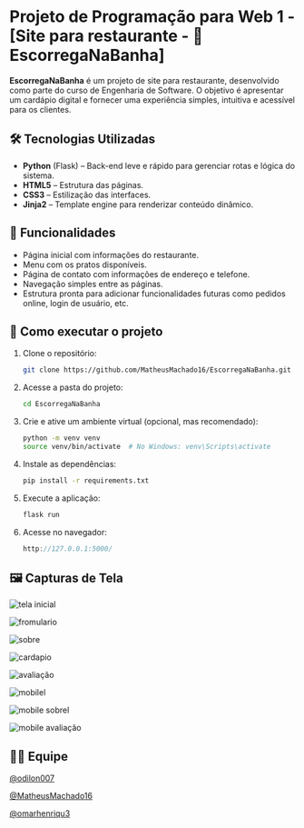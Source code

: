﻿# Projeto de Programação para Web 1 - [Site para restaurante - 🧈 EscorregaNaBanha]

**EscorregaNaBanha** é um projeto de site para restaurante, desenvolvido como parte do curso de Engenharia de Software. O objetivo é apresentar um cardápio digital e fornecer uma experiência simples, intuitiva e acessível para os clientes.

## 🛠️ Tecnologias Utilizadas

- **Python** (Flask) – Back-end leve e rápido para gerenciar rotas e lógica do sistema.
- **HTML5** – Estrutura das páginas.
- **CSS3** – Estilização das interfaces.
- **Jinja2** – Template engine para renderizar conteúdo dinâmico.

## 📌 Funcionalidades

- Página inicial com informações do restaurante.
- Menu com os pratos disponíveis.
- Página de contato com informações de endereço e telefone.
- Navegação simples entre as páginas.
- Estrutura pronta para adicionar funcionalidades futuras como pedidos online, login de usuário, etc.

## 🚀 Como executar o projeto

1. Clone o repositório:
    ```bash
   git clone https://github.com/MatheusMachado16/EscorregaNaBanha.git
2. Acesse a pasta do projeto:
    ```bash
    cd EscorregaNaBanha
3. Crie e ative um ambiente virtual (opcional, mas recomendado):
    ```bash
    python -m venv venv
    source venv/bin/activate  # No Windows: venv\Scripts\activate
4. Instale as dependências:
    ```bash
    pip install -r requirements.txt
5. Execute a aplicação:
    ```bash
    flask run
6. Acesse no navegador:
    ```cpp
    http://127.0.0.1:5000/
## 🖼️ Capturas de Tela
<!-- Coloque aqui imagens do site rodando, se possível -->
![tela inicial](App/static/img/telainicial.png)

![fromulario](App/static/img/formulariogithub.png)

![sobre](App/static/img/sobre.png)

![cardapio](App/static/img/cardapiogithub.png)

![avaliação](App/static/img/avaliacaogithub.png)

![mobilel](App/static/img/mobile.png)

![mobile sobrel](App/static/img/mobilesobre.png)

![mobile avaliação](App/static/img/mobileavaliacao.png)

## 👨‍💻 Equipe

[@odilon007](https://github.com/odilon007)

[@MatheusMachado16](https://github.com/MatheusMachado16)

[@omarhenriqu3](https://github.com/omarhenriqu3)





